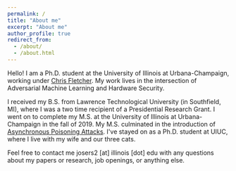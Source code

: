 ```yaml
---
permalink: /
title: "About me"
excerpt: "About me"
author_profile: true
redirect_from: 
  - /about/
  - /about.html
---
```


Hello! I am a Ph.D. student at the University of Illinois at Urbana-Champaign,
working under [Chris Fletcher](http://cwfletcher.net/).
My work lives in the intersection of Adversarial Machine Learning and
Hardware Security.
 
I received my B.S. from Lawrence Technological University (in Southfield, MI),
where I was a two time recipient of a Presidential Research Grant.
I went on to complete my M.S. at the University of Illinois at Urbana-Champaign
in the fall of 2019.
My M.S. culminated in the introduction of
[Asynchronous Poisoning Attacks](https://jose-sv.github.io/publication/2020-03-01-game-of-threads).
I've stayed on as a Ph.D. student at UIUC, where I live with my wife and our
 three cats.
 
 Feel free to contact me josers2 [at] illinois [dot] edu with any questions
 about my papers or research, job openings, or anything else.
